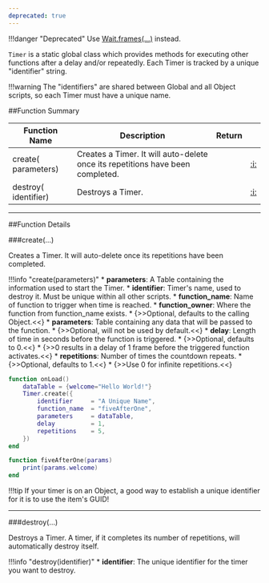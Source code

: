 ```yaml
---
deprecated: true
---
```


!!!danger "Deprecated"
    Use [Wait.frames(...)](wait.md#frames) instead.

`Timer` is a static global class which provides methods for executing other functions after a delay and/or repeatedly. Each Timer is tracked by a unique "identifier" string.


!!!warning
    The "identifiers" are shared between Global and all Object scripts, so each Timer must have a unique name.

##Function Summary

Function Name | Description | Return | &nbsp;
-- | -- | -- | --:
create([<span class="tag tab"></span>](types.md) parameters) | Creates a Timer. It will auto-delete once its repetitions have been completed. | [<span class="ret boo"></span>](types.md) | [:i:](#create)
destroy([<span class="tag str"></span>](types.md) identifier) | Destroys a Timer. | [<span class="ret boo"></span>](types.md) | [:i:](#destroy)

---


##Function Details

###create(...)

[<span class="ret boo"></span>](types.md) Creates a Timer. It will auto-delete once its repetitions have been completed.

!!!info "create(parameters)"
    * [<span class="tag_tab"></span>](types.md) **parameters**: A Table containing the information used to start the Timer.
        * [<span class="tag str"></span>](types.md) **identifier**: Timer's name, used to destroy it. Must be unique within all other scripts.
        * [<span class="tag str"></span>](types.md) **function_name**: Name of function to trigger when time is reached.
        * [<span class="tag obj"></span>](types.md) **function_owner**: Where the function from function_name exists.
            * {>>Optional, defaults to the calling Object.<<}
        * [<span class="tag tab"></span>](types.md) **parameters**: Table containing any data that will be passed to the function.
            * {>>Optional, will not be used by default.<<}
        * [<span class="tag flo"></span>](types.md) **delay**: Length of time in seconds before the function is triggered.
            * {>>Optional, defaults to 0.<<}
            * {>>0 results in a delay of 1 frame before the triggered function activates.<<}
        * [<span class="tag int"></span>](types.md) **repetitions**: Number of times the countdown repeats.
            * {>>Optional, defaults to 1.<<}
            * {>>Use 0 for infinite repetitions.<<}

``` Lua
function onLoad()
    dataTable = {welcome="Hello World!"}
    Timer.create({
        identifier     = "A Unique Name",
        function_name  = "fiveAfterOne",
        parameters     = dataTable,
        delay          = 1,
        repetitions    = 5,
    })
end

function fiveAfterOne(params)
    print(params.welcome)
end
```

!!!tip
    If your timer is on an Object, a good way to establish a unique identifier for it is to use the item's GUID!

---


###destroy(...)

[<span class="ret boo"></span>](types.md) Destroys a Timer. A timer, if it completes its number of repetitions, will automatically destroy itself.

!!!info "destroy(identifier)"
    * [<span class="tag str"></span>](types.md) **identifier**: The unique identifier for the timer you want to destroy.
